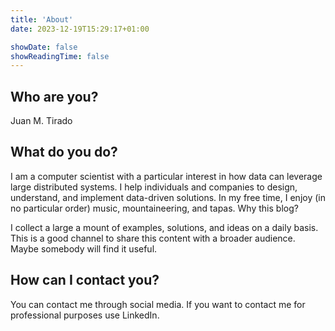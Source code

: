 ```yaml
---
title: 'About'
date: 2023-12-19T15:29:17+01:00

showDate: false
showReadingTime: false
---
```



## Who are you?

Juan M. Tirado

## What do you do?

I am a computer scientist with a particular interest in how data can leverage large distributed systems. I help individuals and companies to design, understand, and implement data-driven solutions. In my free time, I enjoy (in no particular order) music, mountaineering, and tapas.
Why this blog?

I collect a large a mount of examples, solutions, and ideas on a daily basis. This is a good channel to share this content with a broader audience. Maybe somebody will find it useful.

## How can I contact you?

You can contact me through social media. If you want to contact me for professional purposes use LinkedIn.
